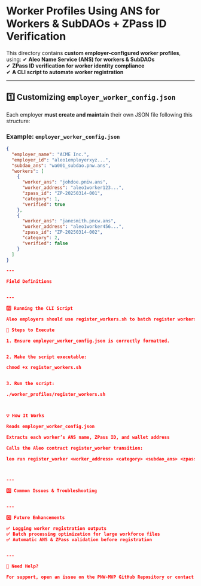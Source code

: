 
# Worker Profiles Using ANS for Workers & SubDAOs + ZPass ID Verification

This directory contains **custom employer-configured worker profiles**, using:
✔ **Aleo Name Service (ANS) for workers & SubDAOs**  
✔ **ZPass ID verification for worker identity compliance**  
✔ **A CLI script to automate worker registration**  

---

## **1️⃣ Customizing `employer_worker_config.json`**
Each employer **must create and maintain** their own JSON file following this structure:

### **Example: `employer_worker_config.json`**
```json
{
  "employer_name": "ACME Inc.",
  "employer_id": "aleo1employerxyz...",
  "subdao_ans": "wa001_subdao.pnw.ans",
  "workers": [
    {
      "worker_ans": "johdoe.pniw.ans",
      "worker_address": "aleo1worker123...",
      "zpass_id": "ZP-20250314-001",
      "category": 1,
      "verified": true
    },
    {
      "worker_ans": "janesmith.pncw.ans",
      "worker_address": "aleo1worker456...",
      "zpass_id": "ZP-20250314-002",
      "category": 2,
      "verified": false
    }
  ]
}

---

Field Definitions


---

2️⃣ Running the CLI Script

Aleo employers should use register_workers.sh to batch register workers.

📌 Steps to Execute

1. Ensure employer_worker_config.json is correctly formatted.


2. Make the script executable:

chmod +x register_workers.sh


3. Run the script:

./worker_profiles/register_workers.sh



💡 How It Works

Reads employer_worker_config.json

Extracts each worker’s ANS name, ZPass ID, and wallet address

Calls the Aleo contract register_worker transition:

leo run register_worker <worker_address> <category> <subdao_ans> <zpass_id>



---

3️⃣ Common Issues & Troubleshooting


---

4️⃣ Future Enhancements

✅ Logging worker registration outputs
✅ Batch processing optimization for large workforce files
✅ Automatic ANS & ZPass validation before registration


---

🚀 Need Help?

For support, open an issue on the PNW-MVP GitHub Repository or contact the DAO administrator.

